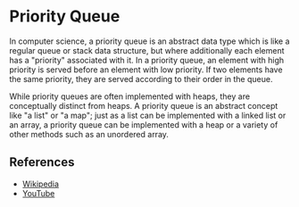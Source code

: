# Priority Queue

In computer science, a priority queue is an abstract data type 
which is like a regular queue or stack data structure, but where 
additionally each element has a "priority" associated with it. 
In a priority queue, an element with high priority is served before 
an element with low priority. If two elements have the same 
priority, they are served according to their order in the queue.

While priority queues are often implemented with heaps, they are 
conceptually distinct from heaps. A priority queue is an abstract 
concept like "a list" or "a map"; just as a list can be implemented
with a linked list or an array, a priority queue can be implemented
with a heap or a variety of other methods such as an unordered 
array.

## References

- [Wikipedia](https://en.wikipedia.org/wiki/Priority_queue)
- [YouTube](https://www.youtube.com/watch?v=wptevk0bshY&list=PLLXdhg_r2hKA7DPDsunoDZ-Z769jWn4R8&index=6)
